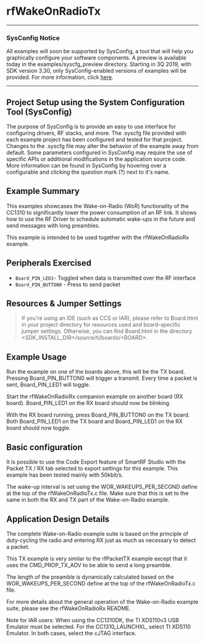 # rfWakeOnRadioTx
---

### SysConfig Notice

All examples will soon be supported by SysConfig, a tool that will help you 
graphically configure your software components. A preview is available today in 
the examples/syscfg_preview directory. Starting in 3Q 2019, with SDK version 
3.30, only SysConfig-enabled versions of examples will be provided. For more 
information, click [here](http://www.ti.com/sysconfignotice).

-------------------------

Project Setup using the System Configuration Tool (SysConfig)
-------------------------
The purpose of SysConfig is to provide an easy to use interface for configuring 
drivers, RF stacks, and more. The .syscfg file provided with each example 
project has been configured and tested for that project. Changes to the .syscfg 
file may alter the behavior of the example away from default. Some parameters 
configured in SysConfig may require the use of specific APIs or additional 
modifications in the application source code. More information can be found in 
SysConfig by hovering over a configurable and clicking the question mark (?) 
next to it's name.

Example Summary
---------------
This examples showcases the Wake-on-Radio (WoR) functionality of the CC1310 to
significantly lower the power consumption of an RF link. It shows how to use
the RF Driver to schedule automatic wake-ups in the future and send messages
with long preambles.

This example is intended to be used together with the rfWakeOnRadioRx example.

Peripherals Exercised
---------------------
* `Board_PIN_LED1`- Toggled when data is transmitted over the RF interface
* `Board_PIN_BUTTON0` - Press to send packet

Resources & Jumper Settings
---------------------------
> If you're using an IDE (such as CCS or IAR), please refer to Board.html in your project
directory for resources used and board-specific jumper settings. Otherwise, you can find
Board.html in the directory &lt;SDK_INSTALL_DIR&gt;/source/ti/boards/&lt;BOARD&gt;.

Example Usage
-------------
Run the example on one of the boards above, this will be the TX board. Pressing
Board_PIN_BUTTON0 will trigger a transmit. Every time a packet is sent,
Board_PIN_LED1 will toggle.

Start the rfWakeOnRadioRx companion example on another board (RX board).
Board_PIN_LED1 on the RX board should now be blinking.

With the RX board running, press Board_PIN_BUTTON0 on the TX board. Both Board_PIN_LED1
on the TX board and Board_PIN_LED1 on the RX board should now toggle.

Basic configuration
--------------------------
It is possible to use the Code Export feature of SmartRF Studio with the
Packet TX / RX tab selected to export settings for this example. This example
has been tested mainly with 50kbit/s.

The wake-up interval is set using the WOR_WAKEUPS_PER_SECOND define at the top
of the rfWakeOnRadioTx.c file. Make sure that this is set to the same in both
the RX and TX part of the Wake-on-Radio example.

Application Design Details
--------------------------
The complete Wake-on-Radio example suite is based on the principle of
duty-cycling the radio and entering RX just as much as necessary to detect
a packet.

This TX example is very similar to the rfPacketTX example except that it uses
the CMD_PROP_TX_ADV to be able to send a long preamble.

The length of the preamble is dynamically calculated based on the
WOR_WAKEUPS_PER_SECOND define at the top of the rfWakeOnRadioTx.c file.

For more details about the general operation of the Wake-on-Radio example
suite, please see the rfWakeOnRadioRx README.

Note for IAR users: When using the CC1310DK, the TI XDS110v3 USB Emulator must
be selected. For the CC1310_LAUNCHXL, select TI XDS110 Emulator. In both cases,
select the cJTAG interface.
